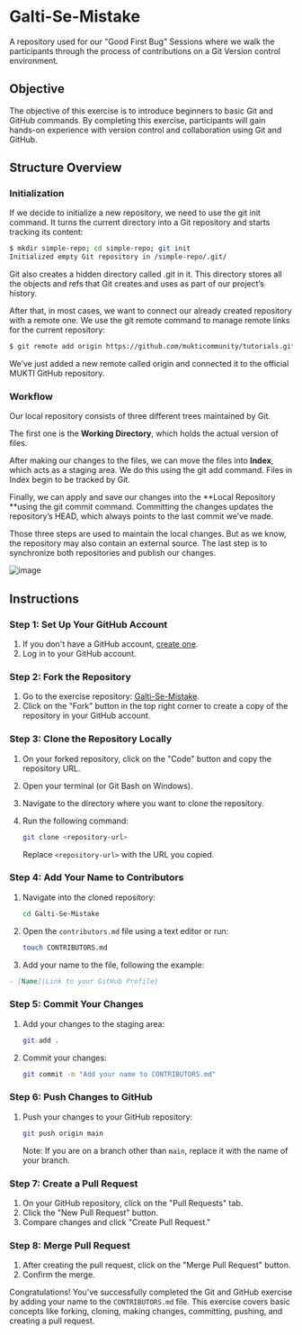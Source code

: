 # Galti-Se-Mistake
A repository used for our "Good First Bug" Sessions where we walk the participants through the process of contributions on a Git Version control environment.

## Objective

The objective of this exercise is to introduce beginners to basic Git and GitHub commands. By completing this exercise, participants will gain hands-on experience with version control and collaboration using Git and GitHub.
## Structure Overview

### Initialization
If we decide to initialize a new repository, we need to use the git init command. It turns the current directory into a Git repository and starts tracking its content:

```bash
$ mkdir simple-repo; cd simple-repo; git init
Initialized empty Git repository in /simple-repo/.git/
```
Git also creates a hidden directory called .git in it. This directory stores all the objects and refs that Git creates and uses as part of our project’s history. 

After that, in most cases, we want to connect our already created repository with a remote one. We use the git remote command to manage remote links for the current repository:

```bash
$ git remote add origin https://github.com/mukticommunity/tutorials.git
```

We’ve just added a new remote called origin and connected it to the official MUKTI GitHub repository.

### Workflow

Our local repository consists of three different trees maintained by Git.

The first one is the **Working Directory**, which holds the actual version of files.

After making our changes to the files, we can move the files into **Index**, which acts as a staging area. We do this using the git add command. Files in Index begin to be tracked by Git.

Finally, we can apply and save our changes into the **Local Repository **using the git commit command. Committing the changes updates the repository’s HEAD, which always points to the last commit we’ve made.

Those three steps are used to maintain the local changes. But as we know, the repository may also contain an external source. The last step is to synchronize both repositories and publish our changes.

![image](https://github.com/MuktiCommunity/Galti-Se-Mistake/assets/152704361/43ebc787-0d57-489c-a3a0-4b361dbe8d77)


## Instructions

### Step 1: Set Up Your GitHub Account

1. If you don't have a GitHub account, [create one](https://github.com/join).
2. Log in to your GitHub account.

### Step 2: Fork the Repository

1. Go to the exercise repository: [Galti-Se-Mistake](https://github.com/MuktiCommunity/Galti-Se-Mistake).
2. Click on the "Fork" button in the top right corner to create a copy of the repository in your GitHub account.

### Step 3: Clone the Repository Locally

1. On your forked repository, click on the "Code" button and copy the repository URL.
2. Open your terminal (or Git Bash on Windows).
3. Navigate to the directory where you want to clone the repository.
4. Run the following command:

    ```bash
    git clone <repository-url>
    ```

   Replace `<repository-url>` with the URL you copied.

### Step 4: Add Your Name to Contributors

1. Navigate into the cloned repository:

    ```bash
    cd Galti-Se-Mistake
    ```

2. Open the `contributors.md` file using a text editor or run:

    ```bash
    touch CONTRIBUTORS.md
    ```

3. Add your name to the file, following the example:

```markdown
- [Name](Link to your GitHub Profile)
```

### Step 5: Commit Your Changes

1. Add your changes to the staging area:

    ```bash
    git add .
    ```

2. Commit your changes:

    ```bash
    git commit -m "Add your name to CONTRIBUTORS.md"
    ```

### Step 6: Push Changes to GitHub

1. Push your changes to your GitHub repository:

    ```bash
    git push origin main
    ```

   Note: If you are on a branch other than `main`, replace it with the name of your branch.

### Step 7: Create a Pull Request

1. On your GitHub repository, click on the "Pull Requests" tab.
2. Click the "New Pull Request" button.
3. Compare changes and click "Create Pull Request."

### Step 8: Merge Pull Request

1. After creating the pull request, click on the "Merge Pull Request" button.
2. Confirm the merge.

Congratulations! You've successfully completed the Git and GitHub exercise by adding your name to the `CONTRIBUTORS.md` file. This exercise covers basic concepts like forking, cloning, making changes, committing, pushing, and creating a pull request.
